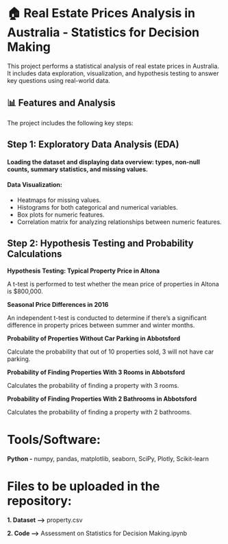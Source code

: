 
# 🏠 Real Estate Prices Analysis in Australia - Statistics for Decision Making

This project performs a statistical analysis of real estate prices in Australia. It includes data exploration, visualization, and hypothesis testing to answer key questions using real-world data.

## 📊 Features and Analysis
The project includes the following key steps:

## Step 1: Exploratory Data Analysis (EDA)
#### Loading the dataset and displaying data overview: types, non-null counts, summary statistics, and missing values.
#### Data Visualization:
- Heatmaps for missing values.
- Histograms for both categorical and numerical variables.
- Box plots for numeric features.
- Correlation matrix for analyzing relationships between numeric features.
## Step 2: Hypothesis Testing and Probability Calculations
**Hypothesis Testing: Typical Property Price in Altona**

A t-test is performed to test whether the mean price of properties in Altona is $800,000.

**Seasonal Price Differences in 2016**

An independent t-test is conducted to determine if there’s a significant difference in property prices between summer and winter months.

**Probability of Properties Without Car Parking in Abbotsford**

Calculate the probability that out of 10 properties sold, 3 will not have car parking.

**Probability of Finding Properties With 3 Rooms in Abbotsford**

Calculates the probability of finding a property with 3 rooms.

**Probability of Finding Properties With 2 Bathrooms in Abbotsford**

Calculates the probability of finding a property with 2 bathrooms.

# Tools/Software:
**Python -** numpy, pandas, matplotlib, seaborn, SciPy, Plotly, Scikit-learn

# Files to be uploaded in the repository:
**1. Dataset -->** property.csv

**2. Code -->** Assessment on Statistics for Decision Making.ipynb
